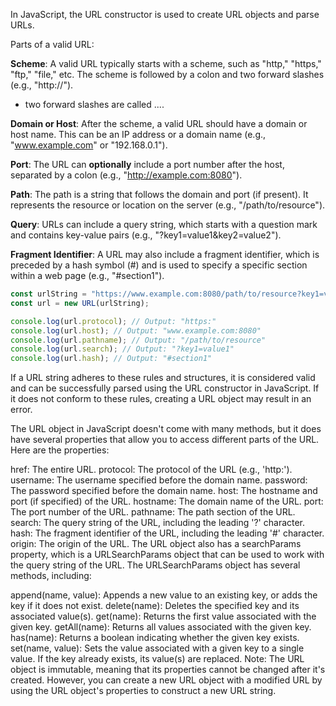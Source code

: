 In JavaScript, the URL constructor is used to create URL objects and parse URLs.

Parts of a valid URL:

__Scheme__: A valid URL typically starts with a scheme, such as "http," "https," "ftp," "file," etc. The scheme is followed by a colon and two forward slashes (e.g., "http://").

* two forward slashes are called ....

__Domain or Host__: After the scheme, a valid URL should have a domain or host name. This can be an IP address or a domain name (e.g., "www.example.com" or "192.168.0.1").

__Port__: The URL can **optionally** include a port number after the host, separated by a colon (e.g., "http://example.com:8080").

__Path__: The path is a string that follows the domain and port (if present). It represents the resource or location on the server (e.g., "/path/to/resource").

__Query__: URLs can include a query string, which starts with a question mark and contains key-value pairs (e.g., "?key1=value1&key2=value2").

__Fragment Identifier__: A URL may also include a fragment identifier, which is preceded by a hash symbol (#) and is used to specify a specific section within a web page (e.g., "#section1").

```jsx
const urlString = "https://www.example.com:8080/path/to/resource?key1=value1#section1";
const url = new URL(urlString);

console.log(url.protocol); // Output: "https:"
console.log(url.host); // Output: "www.example.com:8080"
console.log(url.pathname); // Output: "/path/to/resource"
console.log(url.search); // Output: "?key1=value1"
console.log(url.hash); // Output: "#section1"
```

If a URL string adheres to these rules and structures, it is considered valid and can be successfully parsed using the URL constructor in JavaScript. If it does not conform to these rules, creating a URL object may result in an error.


The URL object in JavaScript doesn't come with many methods, but it does have several properties that allow you to access different parts of the URL. Here are the properties:

href: The entire URL.
protocol: The protocol of the URL (e.g., 'http:').
username: The username specified before the domain name.
password: The password specified before the domain name.
host: The hostname and port (if specified) of the URL.
hostname: The domain name of the URL.
port: The port number of the URL.
pathname: The path section of the URL.
search: The query string of the URL, including the leading '?' character.
hash: The fragment identifier of the URL, including the leading '#' character.
origin: The origin of the URL.
The URL object also has a searchParams property, which is a URLSearchParams object that can be used to work with the query string of the URL. The URLSearchParams object has several methods, including:

append(name, value): Appends a new value to an existing key, or adds the key if it does not exist.
delete(name): Deletes the specified key and its associated value(s).
get(name): Returns the first value associated with the given key.
getAll(name): Returns all values associated with the given key.
has(name): Returns a boolean indicating whether the given key exists.
set(name, value): Sets the value associated with a given key to a single value. If the key already exists, its value(s) are replaced.
Note: The URL object is immutable, meaning that its properties cannot be changed after it's created. However, you can create a new URL object with a modified URL by using the URL object's properties to construct a new URL string.